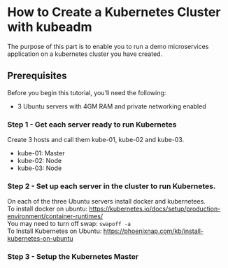 # How to Create a Kubernetes Cluster with kubeadm
The purpose of this part is to enable you to run a demo microservices application on a kubernetes cluster you have created.

## Prerequisites
Before you begin this tutorial, you’ll need the following:<br/>
* 3 Ubuntu servers with 4GM RAM and private networking enabled<br/>
### Step 1 - Get each server ready to run Kubernetes
Create 3 hosts and call them kube-01, kube-02 and kube-03. <br/>
* kube-01:	Master
* kube-02:	Node
* kube-03:	Node
### Step 2 - Set up each server in the cluster to run Kubernetes.
On each of the three Ubuntu servers install docker and kubernetees.<br/>
To install docker on ubuntu: https://kubernetes.io/docs/setup/production-environment/container-runtimes/ <br>
You may need to turn off swap: <code>swapoff -a</code><br/>
To Install Kubernetes on Ubuntu: https://phoenixnap.com/kb/install-kubernetes-on-ubuntu <br/>
### Step 3 - Setup the Kubernetes Master



